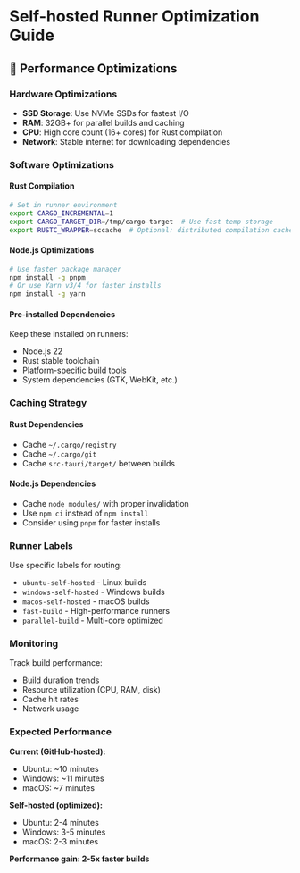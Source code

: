 # Self-hosted Runner Optimization Guide

## 🚀 Performance Optimizations

### Hardware Optimizations
- **SSD Storage**: Use NVMe SSDs for fastest I/O
- **RAM**: 32GB+ for parallel builds and caching
- **CPU**: High core count (16+ cores) for Rust compilation
- **Network**: Stable internet for downloading dependencies

### Software Optimizations

#### Rust Compilation
```bash
# Set in runner environment
export CARGO_INCREMENTAL=1
export CARGO_TARGET_DIR=/tmp/cargo-target  # Use fast temp storage
export RUSTC_WRAPPER=sccache  # Optional: distributed compilation cache
```

#### Node.js Optimizations
```bash
# Use faster package manager
npm install -g pnpm
# Or use Yarn v3/4 for faster installs
npm install -g yarn
```

#### Pre-installed Dependencies
Keep these installed on runners:
- Node.js 22
- Rust stable toolchain
- Platform-specific build tools
- System dependencies (GTK, WebKit, etc.)

### Caching Strategy

#### Rust Dependencies
- Cache `~/.cargo/registry`
- Cache `~/.cargo/git`
- Cache `src-tauri/target/` between builds

#### Node.js Dependencies
- Cache `node_modules/` with proper invalidation
- Use `npm ci` instead of `npm install`
- Consider using `pnpm` for faster installs

### Runner Labels

Use specific labels for routing:
- `ubuntu-self-hosted` - Linux builds
- `windows-self-hosted` - Windows builds
- `macos-self-hosted` - macOS builds
- `fast-build` - High-performance runners
- `parallel-build` - Multi-core optimized

### Monitoring

Track build performance:
- Build duration trends
- Resource utilization (CPU, RAM, disk)
- Cache hit rates
- Network usage

### Expected Performance

**Current (GitHub-hosted):**
- Ubuntu: ~10 minutes
- Windows: ~11 minutes
- macOS: ~7 minutes

**Self-hosted (optimized):**
- Ubuntu: 2-4 minutes
- Windows: 3-5 minutes
- macOS: 2-3 minutes

**Performance gain: 2-5x faster builds**